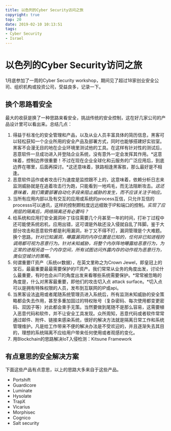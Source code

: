 ```yaml
---
title: 以色列的Cyber Security访问之旅
copyright: true
top: 20
date: 2019-02-10 10:13:51
tags:
- Cyber Security
- Israel
---
```




# 以色列的Cyber Security访问之旅 #

1月底参加了一周的Cyber Security workshop，期间见了超过18家创业安全公司、组织机构或投资公司，受益良多，记录一下。

## 换个思路看安全 ##

最大的收获是换了一种思路来看安全，挑战传统的安全控制，这在好几家公司的产品设计里可以看出来。总结几点：

1. 得益于标准化的安全管理和产品，以及从业人员丰富具体的简历信息，黑客可以轻松获知一个企业所用的安全产品及部署方式，同时也能够搭建好实验室。黑客不会漫无目的地在企业环境里测试他的工具。在这样有针对性的测试后，恶意软件一旦成功进入并登陆企业系统，没有意外一定会发挥其作用。*这意味着，控制边界很重要！不过在现在企业全球化和云服务的广泛应用后，到底边界在哪里，后面再探讨。*这还意味着，狭路相逢黑客胜，那么最好是不相逢。
2. 恶意软件运作或者攻击行为速度是监控跟不上的，这意味着，依赖分析日志来监测威胁就是在追着攻击行为跑，只能看到一地鸡毛，而无法阻断攻击。*这还意味着，我们需要部署自动化手段来阻止威胁的发生，而不应该关注于响应。*
3. 当所有应用内部以及有交互的应用或系统的process互信，只允许互信的processs可以通讯，这样的控制颗粒度远远细致于IP和端口的控制。*实现了应用层的隔离后，网络隔离还有必要吗？*
4. 给系统和应用打安全漏洞补丁往往需要几个月甚至一年的时间，打补丁过程中还可能使系统宕机，应用出错，这可谓是外敌还没入侵就自乱了阵脚。鉴于大部分攻击和恶意软件都是利用漏洞，补丁又不得不打，漏洞管理是个大难题。换个思路，*针对已知漏洞，曝露漏洞的内存位置是已知的，任何非已知进程的调用都可视为恶意行为。针对未知威胁，将整个内存阵地曝露给恶意行为，为正常的进程另造一个内存空间，所有试图访问外露内存的动作视为恶意行为，类似空城计的策略。*
5. 何谓重要IT资产（系统or数据），在英文里称之为Crown Jewel，即皇冠上的宝石，最最重要最最需要保护的IT资产。我们常常从业务的角度出发，讨论什么最重要，有时也会从IT的角度出发来看哪些系统需要保护。*常常被忽略的角度是，什么对黑客最重要，即他们的攻击切入点 attack surface。*切入点可以是拥有特殊权限的人员，发布到互联网的IP或api。
6. 当黑客设法盗用或者尾随系统管理员进入系统后，所有监测未知威胁的安全策略都会失去作用，甚至多重加固过的特权账号（复杂密码、每次使用都变更密码、双因子等）对此都会束手无策。当然要做到尾随不是那么容易，这需要植入恶意代码和软件，并不让安全工具发现。众所周知，恶意代码或者软件常常通过邮件、附件、链接来感染系统，很好的解决方法就是隔离日常工作和系统管理维护。凡是给工作带来不便的解决办法是不受欢迎的，并且逐渐失去其目的，理想的系统隔离不应给用户带来任何使用或者观感的变化。
7. 用Blockchain的思路解决IoT入侵检测：Kitsune Framework

## 有点意思的安全解决方案 ##

下面这些产品有点意思，以上的思路大多来自于这些产品。

- Portshift
- Guardicore
- Luminate
- Hysolate
- TrapX
- Vicarius
- Morphisec
- Cognico
- Salt security 